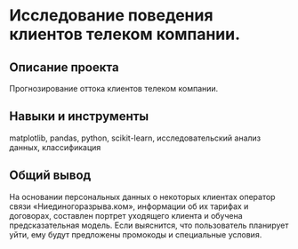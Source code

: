 # Исследование поведения клиентов телеком компании.

## Описание проекта
Прогнозирование оттока клиентов телеком компании.

## Навыки и инструменты
matplotlib, pandas, python, scikit-learn, исследовательский анализ данных, классификация

## Общий вывод
На основании персональных данных о некоторых клиентах оператор связи «Ниединогоразрыва.ком», информации об их тарифах и договорах, составлен портрет уходящего клиента и обучена предсказательная модель. Если выяснится, что пользователь планирует уйти, ему будут предложены промокоды и специальные условия. 
